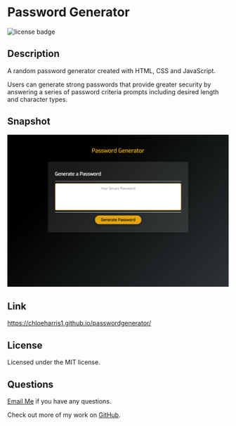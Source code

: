 # Password Generator

![license badge](https://img.shields.io/badge/license-MIT-blue)

## Description

A random password generator created with HTML, CSS and JavaScript. 

Users can generate strong passwords that provide greater security by 
answering a series of password criteria prompts including desired 
length and character types. 

## Snapshot 

![screenshot](./pwgenerator.png)

## Link 

https://chloeharris1.github.io/passwordgenerator/

## License
Licensed under the MIT license.

## Questions 
[Email Me](Chloe.a.harris17@gmail.com) if you have any questions.

Check out more of my work on [GitHub](https://github.com/chloeharris1).
